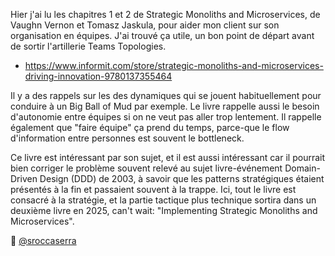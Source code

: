 Hier j'ai lu les chapitres 1 et 2 de Strategic Monoliths and Microservices, de
Vaughn Vernon et Tomasz Jaskula, pour aider mon client sur son organisation en
équipes. J'ai trouvé ça utile, un bon point de départ avant de sortir
l'artillerie Teams Topologies.

- <https://www.informit.com/store/strategic-monoliths-and-microservices-driving-innovation-9780137355464>

Il y a des rappels sur les des dynamiques qui se jouent habituellement pour
conduire à un Big Ball of Mud par exemple. Le livre rappelle aussi le besoin
d'autonomie entre équipes si on ne veut pas aller trop lentement. Il rappelle
également que "faire équipe" ça prend du temps, parce-que le flow d'information
entre personnes est souvent le bottleneck.

Ce livre est intéressant par son sujet, et il est aussi intéressant car il
pourrait bien corriger le problème souvent relevé au sujet livre-événement
Domain-Driven Design (DDD) de 2003, à savoir que les patterns stratégiques
étaient présentés à la fin et passaient souvent à la trappe. Ici, tout le livre
est consacré à la stratégie, et la partie tactique plus technique sortira dans
un deuxième livre en 2025, can't wait: "Implementing Strategic Monoliths and
Microservices".

🧵 [@sroccaserra](https://mastodon.social/@sroccaserra/111861011967916062)

